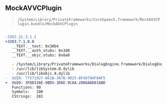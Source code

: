 ## MockAVVCPlugin

> `/System/Library/PrivateFrameworks/CoreSpeech.framework/MockAVVCPlugin.bundle/MockAVVCPlugin`

```diff

-3302.21.3.1.1
+3303.7.1.0.0
   __TEXT.__text: 0x38b4
   __TEXT.__auth_stubs: 0x3d0
   __TEXT.__objc_stubs: 0x8a0

   - /System/Library/PrivateFrameworks/DialogEngine.framework/DialogEngine
   - /usr/lib/libSystem.B.dylib
   - /usr/lib/libobjc.A.dylib
-  UUID: 77571927-061B-3A7B-9025-BF4D70AF8AF5
+  UUID: 3FDD336E-9BD5-3D6E-9C6A-2886AAD616BD
   Functions: 90
   Symbols:   100
   CStrings:  281

```
